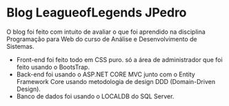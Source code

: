 # Blog LeagueofLegends JPedro
O blog foi feito com intuito de avaliar o que foi aprendido na disciplina Programação para Web do curso de Análise e Desenvolvimento de Sistemas.<br/>
- Front-end foi feito todo em CSS puro. só a área de administrador que foi feito usando o BootsTrap.<br/>
- Back-end foi usando o ASP.NET CORE MVC junto com o Entity Framework Core usando metodologia de design DDD (Domain-Driven Design).
- Banco de dados foi usando o LOCALDB do SQL Server.
